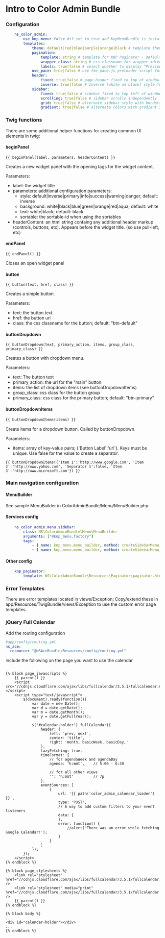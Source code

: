 # Intro to Color Admin Bundle

### Configuration

```yaml
    ns_color_admin:
        use_knp_menu: false #if set to true and KnpMenuBundle is installed, we'll set the template to our knp_menu.html.twig template 
        templates:
            theme: default|red|blue|purple|orange|black # template theme; Default: 'default'
            pagination:
                template: string # template for KNP Paginator - Default: 'NSColorAdminBundle:Pagination:pagination.html.twig'
                wrapper_class: string # css classname for wrapper <div> - Default: 'paginator-md'
                labels: true|false # select whether to display "Previous/Next" labels - Default: false
            use_pace: true|false # use the pace.js preloader script for fancy page-load animations - Do not use in development as page content will not display on 500-errors - Default: false
            header:
                fixed: true|false # page header fixed to top of window - Default: true
                inverse: true|false # Inverse (white on black) style for page header - Default: false
            sidebar:
                fixed: true|false # sidebar fixed to top left of window - Default: true
                scrolling: true|false # sidebar scrolls independently - Default: true
                grid: true|false # alternate sidebar style with borders - Default: false
                gradient: true|false # alternate colors with gradient style - Default: false
```

### Twig functions

There are some additional helper functions for creating common UI elements in twig:

#### beginPanel
```twig
{{ beginPanel(label, parameters, headerContent) }}
```
Creates a new widget panel with the opening tags for the widget content.

Parameters:

- label: the widget title
- parameters: additional configuration parameters:
    - style: default|inverse|primary|info|success|warning|danger; default: inverse
    - background: white|black|blue|green|orange|red|aqua; default: white
    - text: white|black; default: black
    - sortable: the sortable-id when using the sortables
- headerContent: an html string containg any additional header markup (controls, buttons, etc).  Appears before the widget title. (so use pull-left, etc)

#### endPanel
```twig
{{ endPanel() }}
```
Closes an open widget panel

#### button
```twig
{{ button(text, href, class) }}
```
Creates a simple button.

Parameters:

- text: the button text
- href: the button url
- class: the css classname for the button; default: "btn-default"

#### buttonDropdown
```twig
{{ buttonDropdown(text, primary_action, items, group_class, primary_class) }}
```
Creates a button with dropdown menu.

Parameters:

- text: The button text
- primary_action: the url for the "main" button
- items: the list of dropdown items (see buttonDropdownItems)
- group_class: css class for the button group
- primary_class: css class for the primary button; default: "btn-primary"

#### buttonDropdownItems
```html
{{ buttonDropdownItems(items) }}
```
Create items for a dropdown button. Called by buttonDropdown.

Parameters:

- items: array of key-value pairs; {'Button Label':'url'}.  Keys must be unique.  Use false for the value to create a separator.
```twig
{{ buttonDropdownItems({'Item 1':'http://www.google.com', 'Item 2':'http://www.yahoo.com', 'Separator 1':false, 'Item 3':'http://www.microsoft.com'}) }}
```

### Main navigation configuration
#### MenuBuilder

See sample MenuBuilder in ColorAdminBundle/Menu/MenuBuilder.php

#### Services config
```yaml
    ns_color_admin.menu.sidebar:
        class: NS\ColorAdminBundle\Menu\MenuBuilder
        arguments: ["@knp_menu.factory"]
        tags:
            - { name: knp_menu.menu_builder, method: createSidebarMenu, alias: sidebar } # The alias is what is used to retrieve the menu
            - { name: knp_menu.menu_builder, method: createSidebarMenu, alias: breadcrumbs }
```

#### Other config
```yaml
    knp_paginator:
        template: NS\ColorAdminBundle\Resources\Paginator\paginator.html.twig #optional
```

### Error Templates

There are error templates located in views/Exception;  Copy/extend these in app/Resources/TwigBundle/views/Exception to use the custom error page templates.

### jQuery Full Calendar

Add the routing configuration
```yml
#app/config/routing.yml
ns_ace:
  resource: "@NSAceBundle/Resources/config/routing.yml"
```

Include the following on the page you want to use the calendar

```twig

{% block page_javascripts %}
    {{ parent() }}
    <script src="//cdnjs.cloudflare.com/ajax/libs/fullcalendar/3.5.1/fullcalendar.min.js"></script>
    <script type="text/javascript">
        $(document).ready(function(){
            var date = new Date();
            var d = date.getDate();
            var m = date.getMonth();
            var y = date.getFullYear();

            $('#calendar-holder').fullCalendar({
                header: {
                    left: 'prev, next',
                    center: 'title',
                    right: 'month, basicWeek, basicDay,'
                },
                lazyFetching: true,
                timeFormat: {
                    // for agendaWeek and agendaDay
                    agenda: 'h:mmt',    // 5:00 - 6:30

                    // for all other views
                    '': 'h:mmt'         // 7p
                },
                eventSources: [
                    {
                        url: '{{ path('color_admin_calendar_loader') }}',
                        type: 'POST',
                        // A way to add custom filters to your event listeners
                        data: {
                        },
                        error: function() {
                            //alert('There was an error while fetching Google Calendar!');
                        }
                    }
                ]
            });
        });
    </script>
{% endblock %}

{% block page_stylesheets %}
    <link rel="stylesheet" href="//cdnjs.cloudflare.com/ajax/libs/fullcalendar/3.5.1/fullcalendar.min.css" />
    <link rel="stylesheet" media="print" href="//cdnjs.cloudflare.com/ajax/libs/fullcalendar/3.5.1/fullcalendar.print.css" />
    {{ parent() }}
{% endblock %}

{% block body %}
... 
<div id="calendar-holder"></div>
...
{% endblock %}
```
